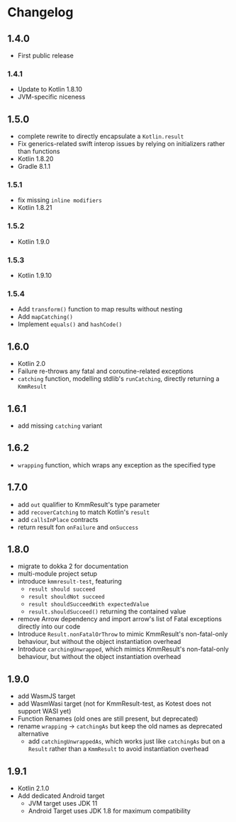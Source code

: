 # Changelog

## 1.4.0
 - First public release

### 1.4.1
- Update to Kotlin 1.8.10
- JVM-specific niceness

## 1.5.0
- complete rewrite to directly encapsulate a `Kotlin.result`
- Fix generics-related swift interop issues by relying on initializers rather than functions
- Kotlin 1.8.20
- Gradle 8.1.1

### 1.5.1
- fix missing `inline modifiers`
- Kotlin 1.8.21

### 1.5.2
- Kotlin 1.9.0

### 1.5.3
- Kotlin 1.9.10

### 1.5.4
- Add `transform()` function to map results without nesting
- Add `mapCatching()`
- Implement `equals()` and `hashCode()`

## 1.6.0
- Kotlin 2.0
- Failure re-throws any fatal and coroutine-related exceptions
- `catching` function, modelling stdlib's `runCatching`, directly returning a `KmmResult`

## 1.6.1
- add missing `catching` variant

## 1.6.2
- `wrapping` function, which wraps any exception as the specified type

## 1.7.0
- add `out` qualifier to KmmResult's type parameter
- add `recoverCatching` to match Kotlin's `result`
- add `callsInPlace` contracts
- return result fon `onFailure` and `onSuccess`

## 1.8.0
- migrate to dokka 2 for documentation
- multi-module project setup
- introduce `kmmresult-test`, featuring
  - `result should succeed`
  - `result shouldNot succeed`
  - `result shouldSucceedWith expectedValue`
  - `result.shouldSucceed()` returning the contained value
- remove Arrow dependency and import arrow's list of Fatal exceptions directly into our code
- Introduce `Result.nonFatalOrThrow` to mimic KmmResult's non-fatal-only behaviour, but without the object instantiation overhead
- Introduce `carchingUnwrapped`, which mimics KmmResult's non-fatal-only behaviour, but without the object instantiation overhead

## 1.9.0
- add WasmJS target
- add WasmWasi target (not for KmmResult-test, as Kotest does not support WASI yet)
- Function Renames (old ones are still present, but deprecated)
- rename `wrapping` -> `catchingAs` but keep the old names as deprecated alternative
  - add `catchingUnwrappedAs`, which works just like `catchingAs` but on a `Result` rather than a `KmmResult` to avoid instantiation overhead

## 1.9.1
- Kotlin 2.1.0
- Add dedicated Android target
  - JVM target uses JDK 11
  - Android Target uses JDK 1.8 for maximum compatibility
